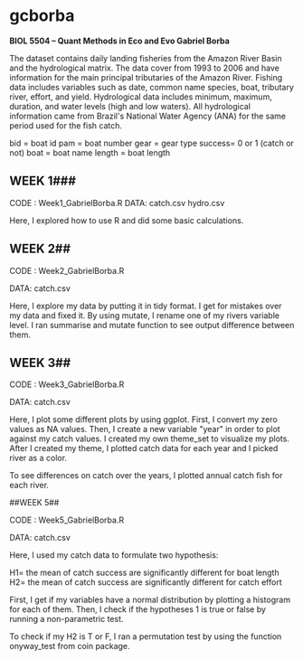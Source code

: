 # gcborba

**BIOL 5504 – Quant Methods in Eco and Evo
Gabriel Borba**

  The dataset contains daily landing fisheries from the Amazon River Basin and the hydrological matrix. The data cover from 1993 to 2006 and have information for the main principal tributaries of the Amazon River. Fishing data includes variables such as date, common name species, boat, tributary river, effort, and yield. Hydrological data includes minimum, maximum, duration, and water levels (high and low waters). All hydrological information came from Brazil's National Water Agency (ANA) for the same period used for the fish catch. 

bid = boat id
pam = boat number 
gear = gear type
success= 0 or 1 (catch or not)
boat = boat name
length = boat length 

## WEEK 1###

CODE : Week1_GabrielBorba.R
DATA: catch.csv
      hydro.csv

Here, I explored how to use R and did some basic calculations.

## WEEK 2##

CODE : Week2_GabrielBorba.R

DATA: catch.csv
      
Here, I explore my data by putting it in tidy format. I get for mistakes over my data and fixed it. By using mutate, I rename one of my rivers variable level. I ran summarise and mutate function to see output difference between them. 

## WEEK 3##

CODE : Week3_GabrielBorba.R

DATA: catch.csv
      
Here, I plot some different plots by using ggplot. First, I convert my zero values as NA values. Then, I create a new variable "year" in order to plot against my catch values. 
I created my own theme_set to visualize my plots. After I created my theme, I plotted catch data for each year and I picked river as a color.

To see differences on catch over the years, I plotted annual catch fish for each river.

##WEEK 5##

CODE : Week5_GabrielBorba.R

DATA: catch.csv

Here, I used my catch data to formulate two hypothesis:

H1= the mean of catch success are significantly different for boat length
H2= the mean of catch success are significantly different for catch effort 

First, I get if my variables have a normal distribution by plotting a histogram for each of them. Then, I check if the hypotheses 1 is true or false by running a non-parametric test. 

To check if my H2 is T or F, I ran a permutation test by using the function onyway_test from coin package. 


